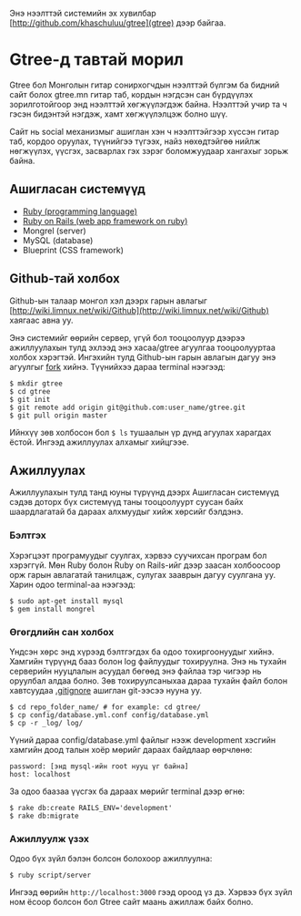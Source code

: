 Энэ нээлттэй системийн эх хувилбар [http://github.com/khaschuluu/gtree](gtree) дээр байгаа.

Gtree-д тавтай морил
====================

Gtree бол Монголын гитар сонирхогчдын нээлттэй бүлгэм ба бидний сайт болох gtree.mn гитар таб, кордын нэгдсэн сан бүрдүүлэх зорилготойгоор энд нээлттэй хөгжүүлэгдэж байна. Нээлттэй учир та ч гэсэн бидэнтэй нэгдэж, хамт хөгжүүлэлцэж болно шүү.

Сайт нь social механизмыг ашиглан хэн ч нээлттэйгээр хүссэн гитар таб, кордоо оруулах, түүнийгээ түгээх, найз нөхөдтэйгөө нийлж нөгжүүлэх, үүсгэх, засварлах гэх зэрэг боломжуудаар хангахыг зорьж байна.

Ашигласан системүүд
-------------------

* [Ruby (programming language)](http://wiki.limnux.net/wiki/Ruby)
* [Ruby on Rails (web app framework on ruby)](http://wiki.limnux.net/wiki/Ruby_on_Rails)
* Mongrel (server)
* MySQL (database)
* Blueprint (CSS framework)

Github-тай холбох
-----------------

Github-ын талаар монгол хэл дээрх гарын авлагыг [http://wiki.limnux.net/wiki/Github](http://wiki.limnux.net/wiki/Github) хаягаас авна уу.

Энэ системийг өөрийн сервер, үгүй бол тооцоолуур дээрээ ажиллуулахын тулд эхлээд энэ xacaa/gtree агуулгаа тооцоолууртаа холбох хэрэгтэй. Ингэхийн тулд Github-ын гарын авлагын дагуу энэ агуулгыг [fork](http://github.com/xacaa/gtree/network) хийнэ. Түүнийхээ дараа terminal нээгээд:

    $ mkdir gtree
    $ cd gtree
    $ git init
    $ git remote add origin git@github.com:user_name/gtree.git
    $ git pull origin master

Ийнхүү зөв холбосон бол `$ ls` тушаалын үр дүнд агуулах харагдах ёстой. Ингээд ажиллуулах алхамыг хийцгээе.

Ажиллуулах
----------

Ажиллуулахын тулд танд юуны түрүүнд дээрх Ашигласан системүүд сэдэв доторх бүх системүүд таны тооцоолуурт суусан байх шаардлагатай ба дараах алхмуудыг хийж хөрсийг бэлдэнэ.

### Бэлтгэх

Хэрэгцээт програмуудыг суулгах, хэрвээ суучихсан програм бол хэрэггүй. Мөн Ruby болон Ruby on Rails-ийг дээр заасан холбоосоор орж гарын авлагатай танилцаж, сулугах зааврын дагуу суулгана уу. Харин одоо terminal-аа нээгээд:

    $ sudo apt-get install mysql
    $ gem install mongrel

### Өгөгдлийн сан холбох

Үндсэн хөрс энд хүрээд бэлтгэгдэх ба одоо тохиргоонуудыг хийнэ.
Хамгийн түрүүнд бааз болон log файлуудыг тохируулна. Энэ нь тухайн серверийн нууцлалын асуудал бөгөөд энэ файлаа тэр чигээр нь оруулбал алдаа болно. Зөв тохируулсаныхаа дараа тухайн файл болон хавтсуудаа [.gitignore](http://wiki.limnux.net/wiki/Git#.gitignore) ашиглан git-ээсээ нууна уу.

    $ cd repo_folder_name/ # for example: cd gtree/
    $ cp config/database.yml.conf config/database.yml
    $ cp -r _log/ log/

Үүний дараа config/database.yml файлыг нээж development хэсгийн хамгийн доод талын хоёр мөрийг дараах байдлаар өөрчлөнө:

    password: [энд mysql-ийн root нууц үг байна]
    host: localhost

За одоо баазаа үүсгэх ба дараах мөрийг terminal дээр өгнө:

    $ rake db:create RAILS_ENV='development'
    $ rake db:migrate

### Ажиллуулж үзэх

Одоо бүх зүйл бэлэн болсон болохоор ажиллуулна:

    $ ruby script/server

Ингээд өөрийн `http://localhost:3000` гээд ороод үз дэ. Хэрвээ бүх зүйл ном ёсоор болсон бол Gtree сайт маань ажиллаж байх болно.
